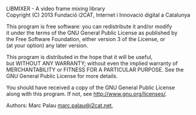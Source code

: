 
  LIBMIXER - A video frame mixing library <br>
  Copyright (C) 2013  Fundació i2CAT, Internet i Innovació digital a Catalunya <br>

  This program is free software: you can redistribute it and/or modify <br>
  it under the terms of the GNU General Public License as published by <br>
  the Free Software Foundation, either version 3 of the License, or <br>
  (at your option) any later version. <br>

  This program is distributed in the hope that it will be useful, <br>
  but WITHOUT ANY WARRANTY; without even the implied warranty of <br>
  MERCHANTABILITY or FITNESS FOR A PARTICULAR PURPOSE.  See the <br>
  GNU General Public License for more details. <br>

  You should have received a copy of the GNU General Public License <br>
  along with this program.  If not, see <http://www.gnu.org/licenses/>. <br>

  Authors:  Marc Palau <marc.palau@i2cat.net>, <br>
